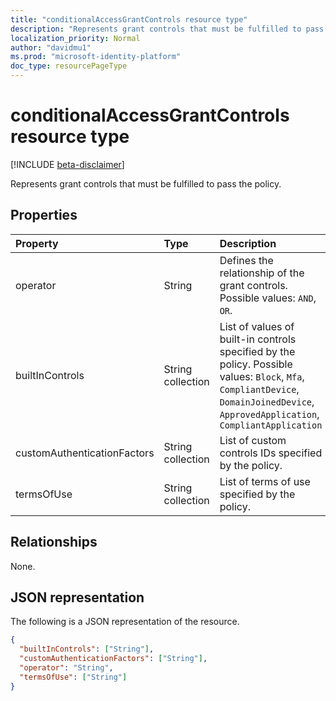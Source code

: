 ```yaml
---
title: "conditionalAccessGrantControls resource type"
description: "Represents grant controls that must be fulfilled to pass the policy."
localization_priority: Normal
author: "davidmu1"
ms.prod: "microsoft-identity-platform"
doc_type: resourcePageType
---
```


# conditionalAccessGrantControls resource type

[!INCLUDE [beta-disclaimer](../../includes/beta-disclaimer.md)]

Represents grant controls that must be fulfilled to pass the policy.

## Properties

| Property | Type | Description |
|:-------- |:---- |:----------- |
| operator | String | Defines the relationship of the grant controls. Possible values: `AND`, `OR`. |
| builtInControls | String collection | List of values of built-in controls specified by the policy. Possible values: `Block`, `Mfa`, `CompliantDevice`, `DomainJoinedDevice`, `ApprovedApplication`, `CompliantApplication` |
| customAuthenticationFactors | String collection | List of custom controls IDs specified by the policy. |
| termsOfUse | String collection | List of terms of use specified by the policy. |

## Relationships

None.

## JSON representation

The following is a JSON representation of the resource.

<!-- {
  "blockType": "resource",
  "optionalProperties": [
    "operator",
    "builtInControls",
    "customAuthenticationFactors",
    "termsOfUse"
  ],
  "@odata.type": "microsoft.graph.conditionalAccessGrantControls",
  "baseType": null
}-->

```json
{
  "builtInControls": ["String"],
  "customAuthenticationFactors": ["String"],
  "operator": "String",
  "termsOfUse": ["String"]
}
```

<!-- uuid: 16cd6b66-4b1a-43a1-adaf-3a886856ed98
2019-02-04 14:57:30 UTC -->
<!-- {
  "type": "#page.annotation",
  "description": "conditionalAccessGrantControls resource",
  "keywords": "",
  "section": "documentation",
  "tocPath": ""
}-->